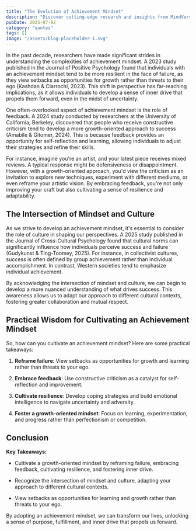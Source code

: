 ```yaml
---
title: "The Evolution of Achievement Mindset"
description: "Discover cutting-edge research and insights from MindVerse Daily in the quotes category"
pubDate: 2025-07-02
category: "quotes"
tags: []
image: "/assets/blog-placeholder-1.svg"
---
```


In the past decade, researchers have made significant strides in understanding the complexities of achievement mindset. A 2023 study published in the Journal of Positive Psychology found that individuals with an achievement mindset tend to be more resilient in the face of failure, as they view setbacks as opportunities for growth rather than threats to their ego (Kashdan & Ciarrochi, 2023). This shift in perspective has far-reaching implications, as it allows individuals to develop a sense of inner drive that propels them forward, even in the midst of uncertainty.

One often-overlooked aspect of achievement mindset is the role of feedback. A 2024 study conducted by researchers at the University of California, Berkeley, discovered that people who receive constructive criticism tend to develop a more growth-oriented approach to success (Amabile & Gitomer, 2024). This is because feedback provides an opportunity for self-reflection and learning, allowing individuals to adjust their strategies and refine their skills.

For instance, imagine you're an artist, and your latest piece receives mixed reviews. A typical response might be defensiveness or disappointment. However, with a growth-oriented approach, you'd view the criticism as an invitation to explore new techniques, experiment with different mediums, or even reframe your artistic vision. By embracing feedback, you're not only improving your craft but also cultivating a sense of resilience and adaptability.

## The Intersection of Mindset and Culture

As we strive to develop an achievement mindset, it's essential to consider the role of culture in shaping our perspectives. A 2025 study published in the Journal of Cross-Cultural Psychology found that cultural norms can significantly influence how individuals perceive success and failure (Gudykunst & Ting-Toomey, 2025). For instance, in collectivist cultures, success is often defined by group achievement rather than individual accomplishment. In contrast, Western societies tend to emphasize individual achievement.

By acknowledging the intersection of mindset and culture, we can begin to develop a more nuanced understanding of what drives success. This awareness allows us to adapt our approach to different cultural contexts, fostering greater collaboration and mutual respect.

## Practical Wisdom for Cultivating an Achievement Mindset

So, how can you cultivate an achievement mindset? Here are some practical takeaways:

1. **Reframe failure**: View setbacks as opportunities for growth and learning rather than threats to your ego.

2. **Embrace feedback**: Use constructive criticism as a catalyst for self-reflection and improvement.

3. **Cultivate resilience**: Develop coping strategies and build emotional intelligence to navigate uncertainty and adversity.

4. **Foster a growth-oriented mindset**: Focus on learning, experimentation, and progress rather than perfectionism or competition.

## Conclusion

**Key Takeaways:**

* Cultivate a growth-oriented mindset by reframing failure, embracing feedback, cultivating resilience, and fostering inner drive.

* Recognize the intersection of mindset and culture, adapting your approach to different cultural contexts.

* View setbacks as opportunities for learning and growth rather than threats to your ego.

By adopting an achievement mindset, we can transform our lives, unlocking a sense of purpose, fulfillment, and inner drive that propels us forward.